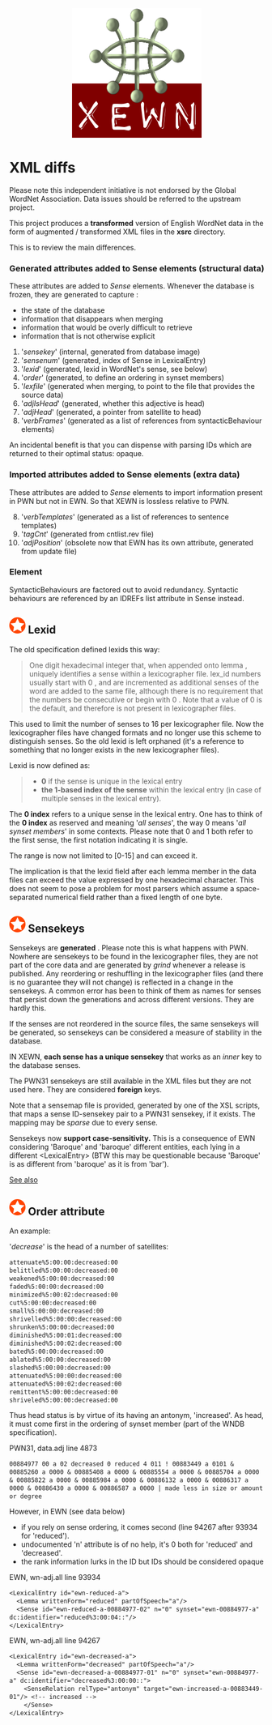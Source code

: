 <p align="center">
<img width="256" height="256" src="images/xewn2.png">
</p>

# XML diffs

Please note this independent initiative is not endorsed by the Global WordNet Association. Data issues should be referred to the upstream project.

This project  produces a __transformed__ version of English WordNet data in the form of augmented / transformed XML files in the __xsrc__ directory. 

This is to review the main differences.

### Generated attributes added to Sense elements (structural data)

These attributes are added to *Sense* elements. Whenever the database is frozen, they are generated to capture :
 -  the state of the database
 -  information that disappears when merging
 -  information that would be overly difficult to retrieve
 -  information that is not otherwise explicit

1. '*sensekey*' (internal, generated from database image)
2. '*sensenum*' (generated, index of Sense in LexicalEntry)
3. '*lexid*' (generated, lexid in WordNet's sense, see below)
4. '*order*' (generated, to define an ordering in synset members)
5. '*lexfile*' (generated when merging, to point to the file that provides the source data)
5. '*adjIsHead*' (generated, whether this adjective is head)
6. '*adjHead*' (generated, a pointer from satellite to head)
7. '*verbFrames*' (generated as a list of references from syntacticBehaviour elements)

An incidental benefit is that you can dispense with parsing IDs which are returned to their optimal status: opaque.

### Imported attributes added to Sense elements (extra data)

These attributes are added to *Sense* elements to import information present in PWN but not in EWN. So that XEWN is lossless relative to PWN.

8. '*verbTemplates*' (generated as a list of references to sentence templates)
9. '*tagCnt*' (generated from cntlist.rev file)
10. '*adjPosition*' (obsolete now that EWN has its own attribute, generated from update file)

### Element

SyntacticBehaviours are factored out to avoid redundancy. Syntactic behaviours are referenced by an IDREFs list attribute in Sense instead. 

## ![Warning](images/star.png  "Warning") Lexid

The old specification defined lexids this way:

> One digit hexadecimal integer that, when appended onto lemma , uniquely
> identifies a sense within a lexicographer file. lex_id numbers usually
> start with 0 , and are incremented as additional senses of the word are
> added to the same file, although there is no requirement that the
> numbers be consecutive or begin with 0 . Note that a value of 0 is the
> default, and therefore is not present in lexicographer files.

This used to limit the number of senses to 16 per lexicographer file. Now the lexicographer files have changed formats and no longer use this scheme to distinguish senses. So the old lexid is left orphaned (it's a reference to something that no longer exists in the new lexicographer files).

Lexid is now defined as:
> - __0__ if the sense is unique in the lexical entry
> - __the 1-based index of the sense__ within the lexical entry (in case of multiple senses in the lexical entry).

The __0 index__ refers to a unique sense in the lexical entry. One has to think of the __0 index__ as reserved and meaning '*all senses*', the way 0 means '*all synset members*' in some contexts. Please note that 0 and 1 both refer to the first sense, the first notation indicating it is single.

The range is now not limited to [0-15] and can exceed it.

The implication is that the lexid field after each lemma member in the data files can exceed the value expressed by one hexadecimal character. This does not seem to pose a problem for most parsers which assume a space-separated numerical field rather than a fixed  length of one byte.

## ![Warning](images/star.png  "Warning") Sensekeys

Sensekeys are __generated__ . Please note this is what happens with PWN. Nowhere are sensekeys to be found in the lexicographer files, they are not part of the core data and are generated by *grind* whenever a release is published. Any reordering or reshuffling in the lexicographer files (and there is no guarantee they will not change) is reflected in a change in the sensekeys. A common error has been to think of them as names for senses that persist down the generations and across different versions. They are hardly this.

If the senses are not reordered in the source files, the same sensekeys will be generated, so sensekeys can be considered a measure of stability in the database.

IN XEWN, __each sense has a unique sensekey__ that works as an *inner* key to the database senses.

The PWN31 sensekeys are still available in the XML files but they are not used here. They are considered __foreign__ keys.

Note that a sensemap file is provided, generated by one of the XSL scripts, that maps a sense ID-sensekey pair to a PWN31 sensekey, if it exists. The mapping may be *sparse* due to every sense.

Sensekeys now **support case-sensitivity.** This is a consequence of EWN considering 'Baroque' and 'baroque' different entities, each lying in a different &lt;LexicalEntry&gt; (BTW this may be questionable because 'Baroque' is as different from 'baroque' as it is from 'bar').

[See also](sensekeys.md)

## ![Warning](images/star.png  "Warning") Order attribute

An example: 

'*decrease*' is the head of a number of satellites:

	attenuate%5:00:00:decreased:00
	belittled%5:00:00:decreased:00
	weakened%5:00:00:decreased:00
	faded%5:00:00:decreased:00
	minimized%5:00:02:decreased:00
	cut%5:00:00:decreased:00
	small%5:00:00:decreased:00
	shrivelled%5:00:00:decreased:00
	shrunken%5:00:00:decreased:00
	diminished%5:00:01:decreased:00
	diminished%5:00:02:decreased:00
	bated%5:00:00:decreased:00
	ablated%5:00:00:decreased:00
	slashed%5:00:00:decreased:00
	attenuated%5:00:00:decreased:00
	attenuated%5:00:02:decreased:00
	remittent%5:00:00:decreased:00
	shriveled%5:00:00:decreased:00
	
Thus head status is by virtue of its having an antonym, 'increased'. As head, it must come first in the ordering of synset member (part of the WNDB specification).

PWN31, data.adj line 4873

	00884977 00 a 02 decreased 0 reduced 4 011 ! 00883449 a 0101 & 00885260 a 0000 & 00885408 a 0000 & 00885554 a 0000 & 00885704 a 0000 & 00885822 a 0000 & 00885984 a 0000 & 00886132 a 0000 & 00886317 a 0000 & 00886430 a 0000 & 00886587 a 0000 | made less in size or amount or degree
	
However, in EWN (see data below)

- if you rely on sense ordering, it comes second (line 94267 after 93934 for 'reduced').
- undocumented 'n' attribute is of no help, it's  0 both for 'reduced' and 'decreased'.
- the rank information lurks in the ID but IDs should be considered opaque

EWN, wn-adj.all line 93934

    <LexicalEntry id="ewn-reduced-a">
      <Lemma writtenForm="reduced" partOfSpeech="a"/>
      <Sense id="ewn-reduced-a-00884977-02" n="0" synset="ewn-00884977-a" dc:identifier="reduced%3:00:04::"/>
    </LexicalEntry>

EWN, wn-adj.all line 94267

    <LexicalEntry id="ewn-decreased-a">
      <Lemma writtenForm="decreased" partOfSpeech="a"/>
      <Sense id="ewn-decreased-a-00884977-01" n="0" synset="ewn-00884977-a" dc:identifier="decreased%3:00:00::">
        <SenseRelation relType="antonym" target="ewn-increased-a-00883449-01"/> <!-- increased -->
        </Sense>
    </LexicalEntry>
